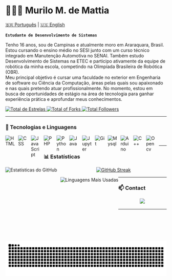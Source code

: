 # 👩🏻‍💻 Murilo M. de Mattia

[🇧🇷 Português](./README.md) | [🇺🇸 English](./README.EN.md)

**`Estudante de Desenvolvimento de Sistemas`**

Tenho 16 anos, sou de Campinas e atualmente moro em Araraquara, Brasil. Estou cursando o ensino médio no SESI junto com um curso técnico integrado em Manutenção Automotiva no SENAI. Também estudo Desenvolvimento de Sistemas na ETEC e participo ativamente da equipe de robótica da minha escola, competindo na Olimpíada Brasileira de Robótica (OBR).  
Meu principal objetivo é cursar uma faculdade no exterior em Engenharia de software ou Ciência da Computação, áreas pelas quais sou apaixonado e nas quais pretendo atuar profissionalmente. No momento, estou em busca de oportunidades de estágio na área de tecnologia para ganhar experiência prática e aprofundar meus conhecimentos.

<p>
    <a href="https://github.com/Quasaralt1?tab=repositories&sort=stargazers">
        <img 
            alt="Total de Estrelas" 
            title="Total de Estrelas no GitHub" 
            src="https://custom-icon-badges.demolab.com/github/stars/Quasaralt1?color=7a7a7a&style=for-the-badge&labelColor=3b3b3b&logo=star&label=Estrelas"
        />
    </a>
    <a href="https://github.com/Quasaralt1?tab=repositories&type=forks">
        <img 
            alt="Total of Forks" 
            title="Total de forks no Github" 
            src="https://custom-icon-badges.demolab.com/github/stars/Quasaralt1?color=7a7a7a&style=for-the-badge&labelColor=3b3b3b&logo=fork&label=Forks"
        />
    </a>
    <a href="https://github.com/Quasaralt1?tab=followers">
        <img 
            alt="Total Followers" 
            title="Total de Seguidores no Github" 
            src="https://custom-icon-badges.demolab.com/github/followers/Quasaralt1?color=7a7a7a&labelColor=3b3b3b&style=for-the-badge&logo=github&label=Followers&logoColor=white"
        />
    </a>
</p>

---

### 🤖 Tecnologias e Linguagens

<img align="left" alt="HTML" title="HTML" width="30px" style="padding-right: 10px;" src="https://cdn.jsdelivr.net/gh/devicons/devicon@latest/icons/html5/html5-original.svg"/>
<img align="left" alt="CSS" title="CSS" width="30px" style="padding-right: 10px;" src="https://cdn.jsdelivr.net/gh/devicons/devicon@latest/icons/css3/css3-original.svg"/>
<img align="left" alt="JavaScript" title="JavaScript" width="30px" style="padding-right: 10px;" src="https://cdn.jsdelivr.net/gh/devicons/devicon@latest/icons/javascript/javascript-original.svg"/>
<img align="left" alt="PHP" title="PHP" width="30px" style="padding-right: 10px;" src="https://cdn.jsdelivr.net/gh/devicons/devicon@latest/icons/php/php-original.svg"/>
<img align="left" alt="Python" title="Python" width="30px" style="padding-right: 10px;" src="https://cdn.jsdelivr.net/gh/devicons/devicon@latest/icons/python/python-original.svg"/>
<img align="left" alt="Java" title="Java" width="30px" style="padding-right: 10px;" src="https://cdn.jsdelivr.net/gh/devicons/devicon@latest/icons/java/java-original.svg"/>
<img align="left" alt="Jupyter" title="Jupyter" width="30px" style="padding-right: 10px;" src="https://cdn.jsdelivr.net/gh/devicons/devicon@latest/icons/jupyter/jupyter-original.svg"/>
<img align="left" alt="Git" title="Git" width="30px" style="padding-right: 10px;" src="https://cdn.jsdelivr.net/gh/devicons/devicon@latest/icons/git/git-original.svg"/>
<img align="left" alt="Mysql" title="Mysql" width="30px" style="padding-right: 10px;" src="https://cdn.jsdelivr.net/gh/devicons/devicon@latest/icons/mysql/mysql-original.svg"/>
<img align="left" alt="Arduino" title="Arduino" width="30px" style="padding-right: 10px;" src="https://cdn.jsdelivr.net/gh/devicons/devicon@latest/icons/arduino/arduino-original.svg"/>
<img align="left" alt="C++" title="C++" width="30px" style="padding-right: 10px;" src="https://cdn.jsdelivr.net/gh/devicons/devicon@latest/icons/cplusplus/cplusplus-original.svg"/>
<img align="left" alt="Opencv" title="Opencv" width="30px" style="padding-right: 10px;" src="https://cdn.jsdelivr.net/gh/devicons/devicon@latest/icons/opencv/opencv-original.svg"/>

<br/>

---

### 📊 Estatísticas  
<p align=center>
<a href="https://git.io/streak-stats"><img src="https://github-readme-streak-stats-lake-sigma.vercel.app?user=Quasaralt1&theme=dark&hide_border=false&border_radius=10&&locale=pt-BR&card_width=500&card_height=200" alt="GitHub Streak" /></a>
  <img 
    align="left" 
    alt="Estatísticas do GitHub" 
    height="200" 
    style="padding-right: 10px;" 
    src="https://github-readme-stats.vercel.app/api?username=Quasaralt1&show_icons=true&theme=dark&include_all_commits=true&locale=pt-br" 
  />
    
  <img 
    align="left" 
    alt="Linguagens Mais Usadas" 
    height="200" 
    src="https://github-readme-stats.vercel.app/api/top-langs/?username=Quasaralt1&theme=dark&layout=compact&custom_title=Tecnologias&langs_count=5"
  />
</p>

---

### 📫 Contact
<p align="center">
  <a href="mailto:murilomattia09@gmail.com">
    <img src="https://img.shields.io/badge/Email-murilomattia09%40gmail.com-red?style=for-the-badge&logo=gmail&logoColor=white" />
  </a>
</p>

---

<picture>
  <source media="(prefers-color-scheme: dark)" srcset="https://github.com/Quasaralt1/Quasaralt1/blob/output/github-snake-dark.svg">
  <source media="(prefers-color-scheme: light)" srcset="https://github.com/Quasaralt1/Quasaralt1/blob/output/github-snake.svg">
  <img alt="github contribution grid snake animation" src="https://github.com/Quasaralt1/Quasaralt1/blob/output/github-snake-dark.svg">
</picture>
